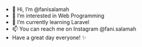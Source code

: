 - 👋 Hi, I’m @fanisalamah
- 👀 I’m interested in Web Programming
- 🌱 I’m currently learning Laravel 
- 📫 You can reach me on Instagram @fani.salamah
- Have a great day everyone! ✨

<!---
fanisalamah/fanisalamah is a ✨ special ✨ repository because its `README.md` (this file) appears on your GitHub profile.
You can click the Preview link to take a look at your changes.
--->

